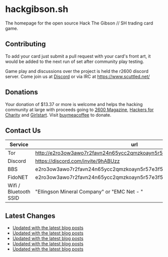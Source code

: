 # hackgibson.sh
The homepage for the open source Hack The Gibson // SH trading card game.


## Contributing

To add your card just submit a pull request with your card's front art, it would be added to the next run of set after community play testing.

Game play and discussions over the project is held the r2600 discord server. Come join us at [Discord](https://discord.com/invite/9hABUzz) or via IRC at https://www.scuttled.net/


## Donations

Your donation of $13.37 or more is welcome and helps the hacking community at large with proceeds going to [2600 Magazine](https://2600.com/), [Hackers for Charity](https://hackersforcharity.org) and [Girlstart](https://girlstart.org).  Visit [buymeacoffee](https://www.buymeacoffee.com/hackgibson.sh) to donate.


## Contact Us

Service | url
-|-
Tor | http://e2ro3ow3awo7r2favn24n65ycc2qmzkoayn5r57e3f56nvjwdcgg32ad.onion
Discord | https://discord.com/invite/9hABUzz
BBS | e2ro3ow3awo7r2favn24n65ycc2qmzkoayn5r57e3f56nvjwdcgg32ad.onion:23
FidoNET | e2ro3ow3awo7r2favn24n65ycc2qmzkoayn5r57e3f56nvjwdcgg32ad.onion:24554
Wifi / Bluetooth SSID | "Ellingson Mineral Company" or "EMC Net - <fidonet address>"

## Latest Changes
<!-- BLOG-POST-LIST:START -->
- [Updated with the latest blog posts](https://github.com/DFW2600/hackgibson.sh/commit/ca5f59651345c668eb225320862f369f9baf6240)
- [Updated with the latest blog posts](https://github.com/DFW2600/hackgibson.sh/commit/2dced1a1e0a68513d906a2f2531cbb2d7244b5f8)
- [Updated with the latest blog posts](https://github.com/DFW2600/hackgibson.sh/commit/18ffbf67d06b49b8735d75bd4f946659abb86e34)
- [Updated with the latest blog posts](https://github.com/DFW2600/hackgibson.sh/commit/1b87f095f477b3c003fb08ffb6c313db51d2b40c)
- [Updated with the latest blog posts](https://github.com/DFW2600/hackgibson.sh/commit/6fbdd5ed1ffdc5546235d738bbed69e0d78230a1)
<!-- BLOG-POST-LIST:END -->
